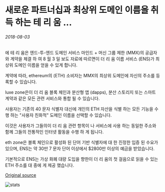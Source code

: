 # 새로운 파트너십과 최상위 도메인 이름을 취득 하는 테 리 움 ...

###### 2018-08-03

에 테 리 움은 엔드-투-엔드 도메인 서비스 마인드 + 머신 그룹 제한 (MMX)의 공급자와 계약을 체결 하 여 8 월 3 일 보도 자료에 따르면이 더 리 움 이름 서비스 (ENS)가 최상위 도메인 이름을 얻을 수 있게 합니다.

계약에 따라, ethereum의 (ETH) 소비자는 MMX의 최상위 도메인에 자신의 주소를 등록할 수 있습니다.

luxe zone은이 더 리 움 블록 체인과 분산형 앱 (dapps), 분산 스토리지 또는 스마트 계약과 같은 모든 관련 서비스와 통합 될 수 있습니다.

사용자는 기존의 40 문자 식별자 대신에 개인의 ETH 자산을 식별 하는 모든 기능을 수행 하는 "사용자 친화적" 도메인 이름을 선택할 수 있습니다.

이것은 사용자가 그들의이 더 리 움 관련 항목이 나 서비스에 사용 하는 동일한 주소와 함께 그들의 전통적인 인터넷 활동을 수행 하 게 됩니다.

eth zone은 블록 체인으로 활성화 된 단어 기반 식별자에 대 한 진정한 입증 된 수요가 있으며, ENS는 약 30만 7 문자 단어 이상에서 $2800만 이상의 예금을 받았습니다.

기본적으로 ENS는 가상 화폐 대량 도입을 향한이 더 리 움의 첫 걸음으로 읽을 수 있는 ETH 주소를 대 중에 게 제공 했습니다.

[Original source](https://cointelegraph.com/news/ethereum-to-acquire-top-level-domain-name-with-new-partnership)

![stats](https://c.statcounter.com/11760860/0/a89fa40b/1/ "stats")